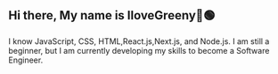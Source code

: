 ## Hi there, My name is IloveGreeny🧶🟢

I know JavaScript, CSS, HTML,React.js,Next.js, and Node.js. I am still a beginner, but I am currently developing my skills to become a Software Engineer.
